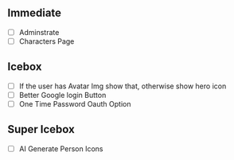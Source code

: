 ## Immediate

- [ ] Adminstrate
- [ ] Characters Page

## Icebox

- [ ] If the user has Avatar Img show that, otherwise show hero icon
- [ ] Better Google login Button
- [ ] One Time Password Oauth Option

## Super Icebox

- [ ] AI Generate Person Icons